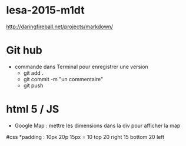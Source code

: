# Iesa-2015-m1dt

http://daringfireball.net/projects/markdown/

# Git hub
* commande dans Terminal pour enregistrer une version
    * git add .
    * git commit -m "un commentaire"
    * git push

# html 5 / JS
* Google Map : mettre les dimensions dans la div pour afficher la map

#css
*padding : 10px 20p 15px   =   10 top  20 right  15 bottom  20 left





